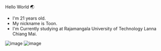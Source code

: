 Hello World 🌏

- I'm 21 years old.
- My nickname is Toon.
- I'm Currently studying at Rajamangala University of Technology Lanna Chiang Mai.


![image](https://user-images.githubusercontent.com/118198788/202242149-5e8261a6-c3e8-48f0-87a1-61805c6ca2b4.png)
![image](https://user-images.githubusercontent.com/118198788/202244574-d629cd59-72c8-4765-b6c1-0fd8f77a934e.png)

